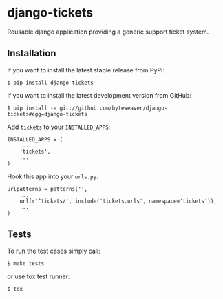 django-tickets
==============

Reusable django application providing a generic support ticket system.

## Installation

If you want to install the latest stable release from PyPi:

    $ pip install django-tickets

If you want to install the latest development version from GitHub:

    $ pip install -e git://github.com/byteweaver/django-tickets#egg=django-tickets

Add `tickets` to your `INSTALLED_APPS`:

    INSTALLED_APPS = (
        ...
        'tickets',
        ...
    )

Hook this app into your ``urls.py``:

    urlpatterns = patterns('',
        ...
        url(r'^tickets/', include('tickets.urls', namespace='tickets')),
        ...
    )

## Tests

To run the test cases simply call:

    $ make tests

or use tox test runner:

    $ tox
